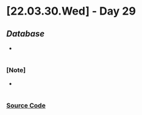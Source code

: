 # [22.03.30.Wed] - Day 29

## _Database_

-

#

### [Note]

-

#

### [Source Code](https://github.com/ding-co/developer-dignity/tree/main/boot-camp/practice/March/day29)
